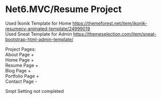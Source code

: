 # Net6.MVC/Resume Project 
Used İkonik Template for Home https://themeforest.net/item/ikonik-resumecv-animated-template/24999019<br>
Used Sneat Template for Admin https://themeselection.com/item/sneat-bootstrap-html-admin-template/

Project Pages:<br>
About Page +<br>
Home Page +<br>
Resume Page +<br>
Blog Page +<br>
Portfolio Page +<br>
Contact Page -<br>

Smpt Setting not completed<br>


